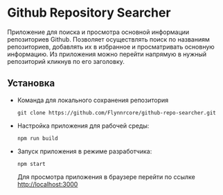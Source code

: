 # Github Repository Searcher
Приложение для поиска и просмотра основной информации репозиториев Github.
Позволяет осуществлять поиск по названиям репозиториев, добавлять их в избранное и просматривать основную информацию. Из приложения можно перейти напрямую в нужный репозиторий кликнув по его заголовку. 

## Установка 
- Команда для локального сохранения репозитория  
  ```
  git clone https://github.com/Flynnrcore/github-repo-searcher.git
  ```
- Настройка приложения для рабочей среды:
  ```
  npm run build
  ```
- Запуск приложения в режиме разработчика:
  ```
  npm start
  ```
  Для просмотра приложения в браузере перейти по ссылке [http://localhost:3000](http://localhost:3000)
